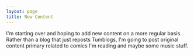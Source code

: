 ```yaml
---
layout: page
title: New Content
---
```


I'm starting over and hoping to add new content on a more regular basis. Rather than a blog that just reposts Tumblogs, I'm going to post original content primary related to comics I'm reading and maybe some music stuff.